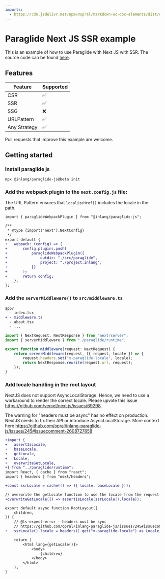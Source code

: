 ```yaml
---
imports:
  - https://cdn.jsdelivr.net/npm/@opral/markdown-wc-doc-elements/dist/doc-callout.js
---
```


# Paraglide Next JS SSR example

This is an example of how to use Paraglide with Next JS with SSR. The source code can be found [here](https://github.com/opral/monorepo/tree/main/inlang/packages/paraglide/paraglide-js/examples/next-js-ssr).

## Features

| Feature      | Supported |
| ------------ | --------- |
| CSR          | ✅        |
| SSR          | ✅        |
| SSG          | ❌        |
| URLPattern   | ✅        |
| Any Strategy | ✅        |

<doc-callout type="tip">Pull requests that improve this example are welcome.</doc-callout>

## Getting started

### Install paraglide js

```bash
npx @inlang/paraglide-js@beta init
```

### Add the webpack plugin to the `next.config.js` file:

<doc-callout type="info">The URL Pattern ensures that `localizeHref()` includes the locale in the path.</doc-callout>

```diff
import { paraglideWebpackPlugin } from "@inlang/paraglide-js";

/**
 * @type {import('next').NextConfig}
 */
export default {
+	webpack: (config) => {
+		config.plugins.push(
+			paraglideWebpackPlugin({
+				outdir: "./src/paraglide",
+				project: "./project.inlang",
+			})
+		);
+		return config;
	},
};
```

### Add the `serverMiddleware()` to `src/middleware.ts`

```diff
app/
  - index.tsx
+ - middleware.ts
  - about.tsx
  - ...
```

```ts
import { NextRequest, NextResponse } from "next/server";
import { serverMiddleware } from "./paraglide/runtime";

export function middleware(request: NextRequest) {
	return serverMiddleware(request, ({ request, locale }) => {
		request.headers.set("x-paraglide-locale", locale);
		return NextResponse.rewrite(request.url, request);
	});
}
```

### Add locale handling in the root layout

NextJS does not support AsyncLocalStorage. Hence, we need to use a workaround to render the correct locale. Please upvote this issue https://github.com/vercel/next.js/issues/69298.

<doc-callout type="info">The warning for "headers must be async" has no effect on production. NextJS needs to fix their API or introduce AsyncLocalStorage. More context here https://github.com/opral/inlang-paraglide-js/issues/245#issuecomment-2608727658</doc-callout>

```diff
+import {
+	assertIsLocale,
+	baseLocale,
+	getLocale,
+	Locale,
+	overwriteGetLocale,
+} from "../paraglide/runtime";
import React, { cache } from "react";
import { headers } from "next/headers";

+const ssrLocale = cache(() => ({ locale: baseLocale }));

// overwrite the getLocale function to use the locale from the request
+overwriteGetLocale(() => assertIsLocale(ssrLocale().locale));

export default async function RootLayout({
	children,
}) {
	// @ts-expect-error - headers must be sync
	// https://github.com/opral/inlang-paraglide-js/issues/245#issuecomment-2608727658
+	ssrLocale().locale = headers().get("x-paraglide-locale") as Locale;

	return (
		<html lang={getLocale()}>
			<body>
				{children}
			</body>
		</html>
	);
}
```
